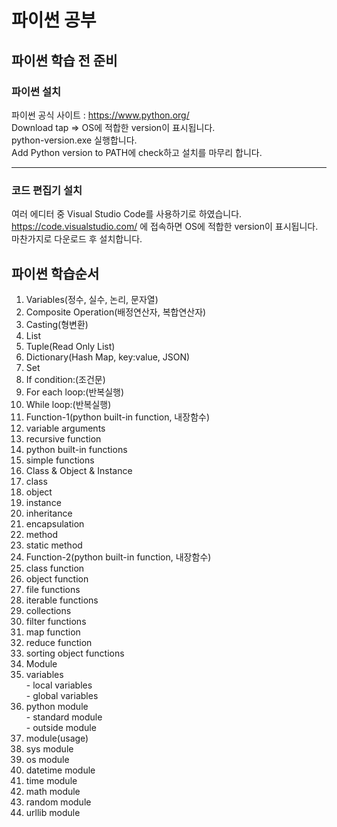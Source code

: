# 파이썬 공부
## 파이썬 학습 전 준비
### 파이썬 설치
파이썬 공식 사이트 : https://www.python.org/  
Download tap => OS에 적합한 version이 표시됩니다.  
python-version.exe 실행합니다.  
Add Python version to PATH에 check하고 설치를 마무리 합니다.  
***
### 코드 편집기 설치
여러 에디터 중 Visual Studio Code를 사용하기로 하였습니다.  
https://code.visualstudio.com/ 에 접속하면 OS에 적합한 version이 표시됩니다.  
마찬가지로 다운로드 후 설치합니다.

## 파이썬 학습순서
1. Variables(정수, 실수, 논리, 문자열)  
2. Composite Operation(배정연산자, 복합연산자)  
3. Casting(형변환)  
4. List  
5. Tuple(Read Only List)  
6. Dictionary(Hash Map, key:value, JSON)  
7. Set  
8. If condition:(조건문)  
9. For each loop:(반복실행)  
10. While loop:(반복실행)  
11. Function-1(python built-in function, 내장함수)  
  1. variable arguments  
  2. recursive function  
  3. python built-in functions  
  4. simple functions  
12. Class & Object & Instance  
  1. class  
  2. object  
  3. instance  
  4. inheritance  
  5. encapsulation  
  6. method  
  7. static method  
13. Function-2(python built-in function, 내장함수)  
  1. class function  
  2. object function  
  3. file functions  
  4. iterable functions  
  5. collections  
  6. filter functions  
  7. map function  
  8. reduce function  
  9. sorting object functions  
14. Module  
  1. variables  
    - local variables  
    - global variables  
  2. python module  
    - standard module  
    - outside module  
  3. module(usage)  
  4. sys module  
  5. os module  
  6. datetime module  
  7. time module  
  8. math module  
  9. random module  
  10. urllib module  

